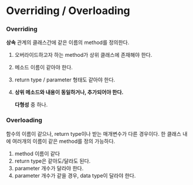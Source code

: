 # Overriding / Overloading

### Overriding

**상속** 관계의 클래스간에 같은 이름의 method를 정의한다. 

1. 오버라이드하고자 하는 method가 상위 클래스에 존재해야 한다.
2. 메소드 이름이 같아야 한다.
3. return type / parameter 형태도 같아야 한다.
4. **상위 메소드와 내용이 동일하거나, 추가되어야 한다.**

    **다형성** 중 하나.

### Overloading

함수의 이름이 같으나, return type이나 받는 매개변수가 다른 경우이다. 한 클래스 내에 여러개의 이름이 같은 method를 정의 가능하다.

1. method 이름이 같다
2. return type은 같아도/달라도 된다.
3. parameter 개수가 달라야 한다.
4. parameter 개수가 같을 경우, data type이 달라야 한다.